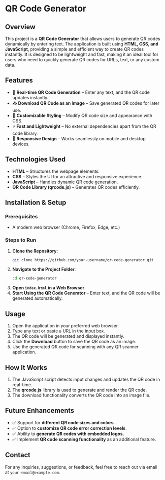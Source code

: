 # QR Code Generator

## Overview
This project is a **QR Code Generator** that allows users to generate QR codes dynamically by entering text. The application is built using **HTML, CSS, and JavaScript**, providing a simple and efficient way to create QR codes instantly. It is designed to be lightweight and fast, making it an ideal tool for users who need to quickly generate QR codes for URLs, text, or any custom data.

## Features
- 📝 **Real-time QR Code Generation** – Enter any text, and the QR code updates instantly.
- 📥 **Download QR Code as an Image** – Save generated QR codes for later use.
- 🎨 **Customizable Styling** – Modify QR code size and appearance with CSS.
- ⚡ **Fast and Lightweight** – No external dependencies apart from the QR code library.
- 📱 **Responsive Design** – Works seamlessly on mobile and desktop devices.

## Technologies Used
- **HTML** – Structures the webpage elements.
- **CSS** – Styles the UI for an attractive and responsive experience.
- **JavaScript** – Handles dynamic QR code generation.
- **QR Code Library (qrcode.js)** – Generates QR codes efficiently.

## Installation & Setup
### Prerequisites
- A modern web browser (Chrome, Firefox, Edge, etc.)

### Steps to Run
1. **Clone the Repository**:
   ```sh
   git clone https://github.com/your-username/qr-code-generator.git
   ```
2. **Navigate to the Project Folder**:
   ```sh
   cd qr-code-generator
   ```
3. **Open `index.html` in a Web Browser**.
4. **Start Using the QR Code Generator** – Enter text, and the QR code will be generated automatically.

## Usage
1. Open the application in your preferred web browser.
2. Type any text or paste a URL in the input box.
3. The QR code will be generated and displayed instantly.
4. Click the **Download** button to save the QR code as an image.
5. Use the generated QR code for scanning with any QR scanner application.

## How It Works
1. The JavaScript script detects input changes and updates the QR code in real-time.
2. The **qrcode.js** library is used to generate and render the QR code.
3. The download functionality converts the QR code into an image file.

## Future Enhancements
- ✅ Support for **different QR code sizes and colors**.
- ✅ Option to **customize QR code error correction levels**.
- ✅ Ability to **generate QR codes with embedded logos**.
- ✅ Implement **QR code scanning functionality** as an additional feature.

## Contact
For any inquiries, suggestions, or feedback, feel free to reach out via email at `your-email@example.com`.

